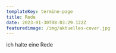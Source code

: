 ```yaml
---
templateKey: termine-page
title: Rede
date: 2023-01-30T08:03:29.122Z
featuredimage: /img/aktuelles-cover.jpg
---
```

ich halte eine Rede